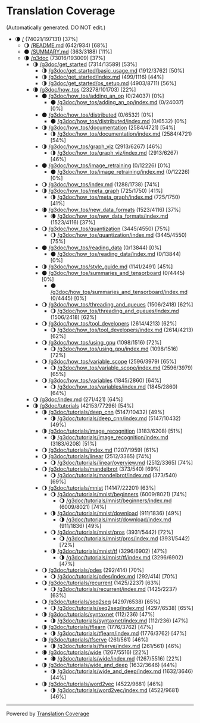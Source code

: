 # Translation Coverage                         
(Automatically generated. DO NOT edit.)
* :waning_crescent_moon: [/](/) (74021/197131) [37%]
  * :waning_gibbous_moon: [/README.md](/README.md) (642/934) [68%]
  * :new_moon: [/SUMMARY.md](/SUMMARY.md) (363/3188) [11%]
  * :waning_crescent_moon: [/g3doc](/g3doc) (73016/193009) [37%]
    * :last_quarter_moon: [/g3doc/get_started](/g3doc/get_started) (7314/13589) [53%]
      * :last_quarter_moon: [/g3doc/get_started/basic_usage.md](/g3doc/get_started/basic_usage.md) (1912/3762) [50%]
      * :last_quarter_moon: [/g3doc/get_started/index.md](/g3doc/get_started/index.md) (499/1116) [44%]
      * :last_quarter_moon: [/g3doc/get_started/os_setup.md](/g3doc/get_started/os_setup.md) (4903/8711) [56%]
    * :waning_crescent_moon: [/g3doc/how_tos](/g3doc/how_tos) (23278/101703) [22%]
      * :new_moon: [/g3doc/how_tos/adding_an_op](/g3doc/how_tos/adding_an_op) (0/24037) [0%]
        * :new_moon: [/g3doc/how_tos/adding_an_op/index.md](/g3doc/how_tos/adding_an_op/index.md) (0/24037) [0%]
      * :new_moon: [/g3doc/how_tos/distributed](/g3doc/how_tos/distributed) (0/6532) [0%]
        * :new_moon: [/g3doc/how_tos/distributed/index.md](/g3doc/how_tos/distributed/index.md) (0/6532) [0%]
      * :last_quarter_moon: [/g3doc/how_tos/documentation](/g3doc/how_tos/documentation) (2584/4721) [54%]
        * :last_quarter_moon: [/g3doc/how_tos/documentation/index.md](/g3doc/how_tos/documentation/index.md) (2584/4721) [54%]
      * :last_quarter_moon: [/g3doc/how_tos/graph_viz](/g3doc/how_tos/graph_viz) (2913/6267) [46%]
        * :last_quarter_moon: [/g3doc/how_tos/graph_viz/index.md](/g3doc/how_tos/graph_viz/index.md) (2913/6267) [46%]
      * :new_moon: [/g3doc/how_tos/image_retraining](/g3doc/how_tos/image_retraining) (0/12226) [0%]
        * :new_moon: [/g3doc/how_tos/image_retraining/index.md](/g3doc/how_tos/image_retraining/index.md) (0/12226) [0%]
      * :waning_gibbous_moon: [/g3doc/how_tos/index.md](/g3doc/how_tos/index.md) (1288/1738) [74%]
      * :last_quarter_moon: [/g3doc/how_tos/meta_graph](/g3doc/how_tos/meta_graph) (725/1750) [41%]
        * :last_quarter_moon: [/g3doc/how_tos/meta_graph/index.md](/g3doc/how_tos/meta_graph/index.md) (725/1750) [41%]
      * :waning_crescent_moon: [/g3doc/how_tos/new_data_formats](/g3doc/how_tos/new_data_formats) (1523/4116) [37%]
        * :waning_crescent_moon: [/g3doc/how_tos/new_data_formats/index.md](/g3doc/how_tos/new_data_formats/index.md) (1523/4116) [37%]
      * :waning_gibbous_moon: [/g3doc/how_tos/quantization](/g3doc/how_tos/quantization) (3445/4550) [75%]
        * :waning_gibbous_moon: [/g3doc/how_tos/quantization/index.md](/g3doc/how_tos/quantization/index.md) (3445/4550) [75%]
      * :new_moon: [/g3doc/how_tos/reading_data](/g3doc/how_tos/reading_data) (0/13844) [0%]
        * :new_moon: [/g3doc/how_tos/reading_data/index.md](/g3doc/how_tos/reading_data/index.md) (0/13844) [0%]
      * :last_quarter_moon: [/g3doc/how_tos/style_guide.md](/g3doc/how_tos/style_guide.md) (1141/2491) [45%]
      * :new_moon: [/g3doc/how_tos/summaries_and_tensorboard](/g3doc/how_tos/summaries_and_tensorboard) (0/4445) [0%]
        * :new_moon: [/g3doc/how_tos/summaries_and_tensorboard/index.md](/g3doc/how_tos/summaries_and_tensorboard/index.md) (0/4445) [0%]
      * :waning_gibbous_moon: [/g3doc/how_tos/threading_and_queues](/g3doc/how_tos/threading_and_queues) (1506/2418) [62%]
        * :waning_gibbous_moon: [/g3doc/how_tos/threading_and_queues/index.md](/g3doc/how_tos/threading_and_queues/index.md) (1506/2418) [62%]
      * :waning_gibbous_moon: [/g3doc/how_tos/tool_developers](/g3doc/how_tos/tool_developers) (2614/4213) [62%]
        * :waning_gibbous_moon: [/g3doc/how_tos/tool_developers/index.md](/g3doc/how_tos/tool_developers/index.md) (2614/4213) [62%]
      * :waning_gibbous_moon: [/g3doc/how_tos/using_gpu](/g3doc/how_tos/using_gpu) (1098/1516) [72%]
        * :waning_gibbous_moon: [/g3doc/how_tos/using_gpu/index.md](/g3doc/how_tos/using_gpu/index.md) (1098/1516) [72%]
      * :waning_gibbous_moon: [/g3doc/how_tos/variable_scope](/g3doc/how_tos/variable_scope) (2596/3979) [65%]
        * :waning_gibbous_moon: [/g3doc/how_tos/variable_scope/index.md](/g3doc/how_tos/variable_scope/index.md) (2596/3979) [65%]
      * :waning_gibbous_moon: [/g3doc/how_tos/variables](/g3doc/how_tos/variables) (1845/2860) [64%]
        * :waning_gibbous_moon: [/g3doc/how_tos/variables/index.md](/g3doc/how_tos/variables/index.md) (1845/2860) [64%]
    * :waning_gibbous_moon: [/g3doc/index.md](/g3doc/index.md) (271/421) [64%]
    * :last_quarter_moon: [/g3doc/tutorials](/g3doc/tutorials) (42153/77296) [54%]
      * :last_quarter_moon: [/g3doc/tutorials/deep_cnn](/g3doc/tutorials/deep_cnn) (5147/10432) [49%]
        * :last_quarter_moon: [/g3doc/tutorials/deep_cnn/index.md](/g3doc/tutorials/deep_cnn/index.md) (5147/10432) [49%]
      * :last_quarter_moon: [/g3doc/tutorials/image_recognition](/g3doc/tutorials/image_recognition) (3183/6208) [51%]
        * :last_quarter_moon: [/g3doc/tutorials/image_recognition/index.md](/g3doc/tutorials/image_recognition/index.md) (3183/6208) [51%]
      * :waning_gibbous_moon: [/g3doc/tutorials/index.md](/g3doc/tutorials/index.md) (1207/1959) [61%]
      * :waning_gibbous_moon: [/g3doc/tutorials/linear](/g3doc/tutorials/linear) (2512/3365) [74%]
        * :waning_gibbous_moon: [/g3doc/tutorials/linear/overview.md](/g3doc/tutorials/linear/overview.md) (2512/3365) [74%]
      * :waning_gibbous_moon: [/g3doc/tutorials/mandelbrot](/g3doc/tutorials/mandelbrot) (373/540) [69%]
        * :waning_gibbous_moon: [/g3doc/tutorials/mandelbrot/index.md](/g3doc/tutorials/mandelbrot/index.md) (373/540) [69%]
      * :waning_gibbous_moon: [/g3doc/tutorials/mnist](/g3doc/tutorials/mnist) (14147/22201) [63%]
        * :waning_gibbous_moon: [/g3doc/tutorials/mnist/beginners](/g3doc/tutorials/mnist/beginners) (6009/8021) [74%]
          * :waning_gibbous_moon: [/g3doc/tutorials/mnist/beginners/index.md](/g3doc/tutorials/mnist/beginners/index.md) (6009/8021) [74%]
        * :last_quarter_moon: [/g3doc/tutorials/mnist/download](/g3doc/tutorials/mnist/download) (911/1836) [49%]
          * :last_quarter_moon: [/g3doc/tutorials/mnist/download/index.md](/g3doc/tutorials/mnist/download/index.md) (911/1836) [49%]
        * :waning_gibbous_moon: [/g3doc/tutorials/mnist/pros](/g3doc/tutorials/mnist/pros) (3931/5442) [72%]
          * :waning_gibbous_moon: [/g3doc/tutorials/mnist/pros/index.md](/g3doc/tutorials/mnist/pros/index.md) (3931/5442) [72%]
        * :last_quarter_moon: [/g3doc/tutorials/mnist/tf](/g3doc/tutorials/mnist/tf) (3296/6902) [47%]
          * :last_quarter_moon: [/g3doc/tutorials/mnist/tf/index.md](/g3doc/tutorials/mnist/tf/index.md) (3296/6902) [47%]
      * :waning_gibbous_moon: [/g3doc/tutorials/pdes](/g3doc/tutorials/pdes) (292/414) [70%]
        * :waning_gibbous_moon: [/g3doc/tutorials/pdes/index.md](/g3doc/tutorials/pdes/index.md) (292/414) [70%]
      * :waning_gibbous_moon: [/g3doc/tutorials/recurrent](/g3doc/tutorials/recurrent) (1425/2237) [63%]
        * :waning_gibbous_moon: [/g3doc/tutorials/recurrent/index.md](/g3doc/tutorials/recurrent/index.md) (1425/2237) [63%]
      * :waning_gibbous_moon: [/g3doc/tutorials/seq2seq](/g3doc/tutorials/seq2seq) (4297/6538) [65%]
        * :waning_gibbous_moon: [/g3doc/tutorials/seq2seq/index.md](/g3doc/tutorials/seq2seq/index.md) (4297/6538) [65%]
      * :last_quarter_moon: [/g3doc/tutorials/syntaxnet](/g3doc/tutorials/syntaxnet) (112/236) [47%]
        * :last_quarter_moon: [/g3doc/tutorials/syntaxnet/index.md](/g3doc/tutorials/syntaxnet/index.md) (112/236) [47%]
      * :last_quarter_moon: [/g3doc/tutorials/tflearn](/g3doc/tutorials/tflearn) (1776/3762) [47%]
        * :last_quarter_moon: [/g3doc/tutorials/tflearn/index.md](/g3doc/tutorials/tflearn/index.md) (1776/3762) [47%]
      * :last_quarter_moon: [/g3doc/tutorials/tfserve](/g3doc/tutorials/tfserve) (261/561) [46%]
        * :last_quarter_moon: [/g3doc/tutorials/tfserve/index.md](/g3doc/tutorials/tfserve/index.md) (261/561) [46%]
      * :waning_crescent_moon: [/g3doc/tutorials/wide](/g3doc/tutorials/wide) (1267/5516) [22%]
        * :waning_crescent_moon: [/g3doc/tutorials/wide/index.md](/g3doc/tutorials/wide/index.md) (1267/5516) [22%]
      * :last_quarter_moon: [/g3doc/tutorials/wide_and_deep](/g3doc/tutorials/wide_and_deep) (1632/3646) [44%]
        * :last_quarter_moon: [/g3doc/tutorials/wide_and_deep/index.md](/g3doc/tutorials/wide_and_deep/index.md) (1632/3646) [44%]
      * :last_quarter_moon: [/g3doc/tutorials/word2vec](/g3doc/tutorials/word2vec) (4522/9681) [46%]
        * :last_quarter_moon: [/g3doc/tutorials/word2vec/index.md](/g3doc/tutorials/word2vec/index.md) (4522/9681) [46%]

---
Powered by [Translation Coverage](https://github.com/hunkim/translation_coverage)
